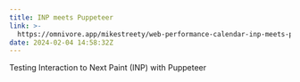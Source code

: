 ```yaml
---
title: INP meets Puppeteer
link: >-
  https://omnivore.app/mikestreety/web-performance-calendar-inp-meets-puppeteer-18d5c63f357
date: 2024-02-04 14:58:32Z
---
```


Testing Interaction to Next Paint (INP) with Puppeteer
